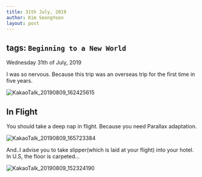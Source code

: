 ```yaml
---
title: 31th July, 2019
author: Kim SeongYoon
layout: post
---
```



tags: `Beginning to a New World`
---

Wednesday 31th of July, 2019

I was so nervous. Because this trip was an overseas trip for the first time in five years.

![KakaoTalk_20190809_162425615](https://user-images.githubusercontent.com/50694610/62820099-94f5b880-bb9a-11e9-95c5-5708fec466b5.jpg)


## In Flight

You should take a deep nap in flight. Because you need Parallax adaptation.

![KakaoTalk_20190809_165723384](https://user-images.githubusercontent.com/50694610/62820101-9921d600-bb9a-11e9-888d-d8551173ef04.jpg)

And..I advise you to take slipper(which is laid at your flight) into your hotel. In U.S, the floor is carpeted...

![KakaoTalk_20190809_152324190](https://user-images.githubusercontent.com/50694610/62820109-ad65d300-bb9a-11e9-931f-9882eb4e5c07.jpg)
